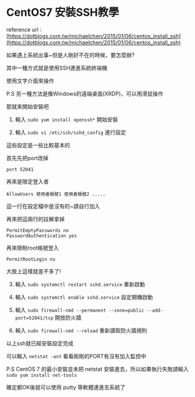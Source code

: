 # CentOS7 安裝SSH教學

reference url : [https://dotblogs.com.tw/michaelchen/2015/01/06/centos_install_ssh](https://dotblogs.com.tw/michaelchen/2015/01/06/centos_install_ssh)

如果遇上系統出事~但是人剛好不在的時候，要怎麼辦?

其中一種方式就是使用SSH連進系統終端機

使用文字介面來操作

P.S 另一種方法是像Windows的遠端桌面(XRDP)，可以用滑鼠操作

那就來開始安裝吧

1. 輸入    `sudo yum install openssh*`    開始安裝

2. 輸入    `sudo vi /etc/ssh/sshd_config`    進行設定

這些設定是一些比較基本的

首先先把port改掉

`port 52041`

再來是限定登入者

`AllowUsers 使用者帳號1 使用者帳號2 .....`

這一行在設定檔中是沒有的~請自行加入

再來把這兩行的註解拿掉

```
PermitEmptyPasswords no
PasswordAuthentication yes
```

再來限制root帳號登入

`PermitRootLogin no`

 大致上這樣就差不多了!

3. 輸入    `sudo systemctl restart sshd.service`    重新啟動

4. 輸入    `sudo systemctl enable sshd.service`    設定開機啟動

5. 輸入    `sudo firewall-cmd --permanent --zone=public --add-port=52041/tcp`    開放防火牆

6. 輸入    `sudo firewall-cmd --reload`    重新讀取防火牆規則

以上ssh就已經安裝設定完成

可以輸入 `netstat -ant` 看看剛剛的PORT有沒有加入監控中

P.S CentOS 7 的最小安裝並未把 netstat 安裝進去，所以如果執行失敗請輸入 `sudo yum install net-tools`

確定都OK後就可以使用 putty 等軟體連進去系統了

